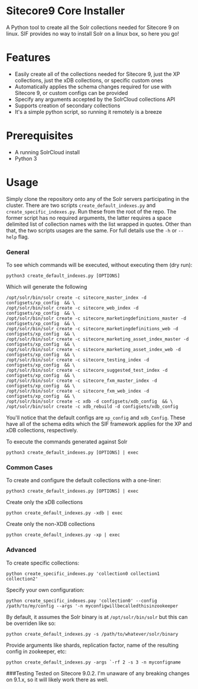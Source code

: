 # Sitecore9 Core Installer
A Python tool to create all the Solr collections needed for Sitecore 9 on linux. SIF provides no way to install Solr on a linux box, so here you go!

# Features
  - Easily create all of the collections needed for Sitecore 9, just the XP collections, just the xDB collections, or specific custom ones
  - Automatically applies the schema changes required for use with Sitecore 9, or custom configs can be provided
  - Specify any arguments accepted by the SolrCloud collections API
  - Supports creation of secondary collections
  - It's a simple python script, so running it remotely is a breeze

# Prerequisites
  - A running SolrCloud install
  -  Python 3
    
# Usage
Simply clone the repository onto any of the Solr servers participating in the cluster. There are two scripts `create_default_indexes.py` and `create_specific_indexes.py`. Run these from the root of the repo. The former script has no required arguments, the latter requires a space delimited list of collection names with the list wrapped in quotes. Other than that, the two scripts usages are the same. For full details use the `-h` or `--help` flag. 

### General
To see which commands will be executed, without executing them (dry run):
```
python3 create_default_indexes.py [OPTIONS]
```
Which will generate the following
```
/opt/solr/bin/solr create -c sitecore_master_index -d configsets/xp_config  && \
/opt/solr/bin/solr create -c sitecore_web_index -d configsets/xp_config  && \
/opt/solr/bin/solr create -c sitecore_marketingdefinitions_master -d configsets/xp_config  && \
/opt/solr/bin/solr create -c sitecore_marketingdefinitions_web -d configsets/xp_config  && \
/opt/solr/bin/solr create -c sitecore_marketing_asset_index_master -d configsets/xp_config  && \
/opt/solr/bin/solr create -c sitecore_marketing_asset_index_web -d configsets/xp_config  && \
/opt/solr/bin/solr create -c sitecore_testing_index -d configsets/xp_config  && \
/opt/solr/bin/solr create -c sitecore_suggested_test_index -d configsets/xp_config  && \
/opt/solr/bin/solr create -c sitecore_fxm_master_index -d configsets/xp_config  && \
/opt/solr/bin/solr create -c sitecore_fxm_web_index -d configsets/xp_config  && \
/opt/solr/bin/solr create -c xdb -d configsets/xdb_config  && \
/opt/solr/bin/solr create -c xdb_rebuild -d configsets/xdb_config
```
You'll notice that the default configs are `xp_config` and `xdb_Config`. These have all of the schema edits which the SIF framework applies for the XP and xDB collections, respectively.

To execute the commands generated against Solr
```
python3 create_default_indexes.py [OPTIONS] | exec
```

### Common Cases
To create and configure the default collections with a one-liner:
```
python3 create_default_indexes.py [OPTIONS] | exec
```
Create only the xDB collections
```
python create_default_indexes.py -xdb | exec
``` 

Create only the non-XDB collections
```
python create_default_indexes.py -xp | exec
```

### Advanced
To create specific collections:
```
python create_specific_indexes.py 'collection0 collection1 collection2'
```

Specify your own configuration:
```
python create_specific_indexes.pay 'collection0' --config /path/to/my/config --args '-n myconfigwillbecalledthisinzookeeper
```

By default, it assumes the Solr binary is at `/opt/solr/bin/solr` but this can be overriden like so:
```
python create_default_indexes.py -s /path/to/whatever/solr/binary
```

Provide arguments like shards, replication factor, name of the resulting config in zookeeper, etc:
```
python create_default_indexes.py -args `-rf 2 -s 3 -n myconfigname
```

###Testing
Tested on Sitecore 9.0.2. I'm unaware of any breaking changes on 9.1.x, so it will likely work there as well. 
